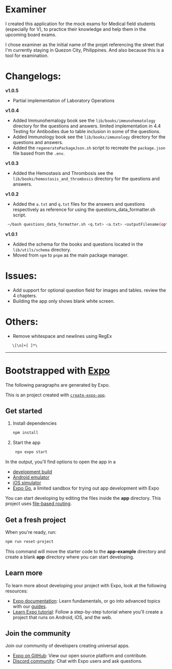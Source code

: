 # Examiner

I created this application for the mock exams for Medical field students (especially for V), to practice their knowledge and help them in the upcoming board exams.

I chose examiner as the initial name of the projet referencing the street that I'm currently staying in Quezon City, Philippines. And also because this is a tool for examination.

# Changelogs:

**v1.0.5**

- Partial implementation of Laboratory Operations

**v1.0.4**

- Added Immunohemalogy book see the `lib/books/immunohematology` directory for the questions and answers. limited implementation in 4.4 Testing for Antibodies due to table inclusion in some of the questions.
- Added Immunology book see the `lib/books/immunology` directory for the questions and answers.
- Added the `regeneratePackageJson.sh` script to recreate the `package.json` file based from the `.env`.

**v1.0.3**

- Added the Hemostasis and Thrombosis see the `lib/books/hemostasis_and_thrombosis` directory for the questions and answers.

**v1.0.2**

- Added the `a.txt` and `q.txt` files for the answers and questions respectively as reference for using the questions_data_formatter.sh script.

```bash
 ~/bash questions_data_formatter.sh <q.txt> <a.txt> <outputFilename(optional)>
```

**v1.0.1**

- Added the schema for the books and questions located in the `lib/utils/schema` directory.
- Moved from `npm` to `pnpm` as the main package manager.

# Issues:

- Add support for optional question field for images and tables. review the 4 chapters.
- Building the app only shows blank white screen.

# Others:

- Remove whitespace and newlines using RegEx

```RegEx
   \[\n]+[ ]*\
```

---

# Bootstrapped with [Expo](https://expo.dev)

The following paragraphs are generated by Expo.

This is an project created with [`create-expo-app`](https://www.npmjs.com/package/create-expo-app).

## Get started

1. Install dependencies

   ```bash
   npm install
   ```

2. Start the app

   ```bash
    npx expo start
   ```

In the output, you'll find options to open the app in a

- [development build](https://docs.expo.dev/develop/development-builds/introduction/)
- [Android emulator](https://docs.expo.dev/workflow/android-studio-emulator/)
- [iOS simulator](https://docs.expo.dev/workflow/ios-simulator/)
- [Expo Go](https://expo.dev/go), a limited sandbox for trying out app development with Expo

You can start developing by editing the files inside the **app** directory. This project uses [file-based routing](https://docs.expo.dev/router/introduction).

## Get a fresh project

When you're ready, run:

```bash
npm run reset-project
```

This command will move the starter code to the **app-example** directory and create a blank **app** directory where you can start developing.

## Learn more

To learn more about developing your project with Expo, look at the following resources:

- [Expo documentation](https://docs.expo.dev/): Learn fundamentals, or go into advanced topics with our [guides](https://docs.expo.dev/guides).
- [Learn Expo tutorial](https://docs.expo.dev/tutorial/introduction/): Follow a step-by-step tutorial where you'll create a project that runs on Android, iOS, and the web.

## Join the community

Join our community of developers creating universal apps.

- [Expo on GitHub](https://github.com/expo/expo): View our open source platform and contribute.
- [Discord community](https://chat.expo.dev): Chat with Expo users and ask questions.
